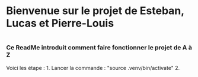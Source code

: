 <h1>Bienvenue sur le projet de Esteban, Lucas et Pierre-Louis<h1>

<h3>Ce ReadMe introduit comment faire fonctionner le projet de A à Z</h3>

Voici les étape : 
<a>
    1. Lancer la commande : "source .venv/bin/activate"
    2. 
</a>